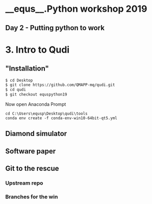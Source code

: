 # \_\_equs\_\_.Python workshop 2019
## Day 2 - Putting python to work

# 3. Intro to Qudi

## "Installation"

```bash
$ cd Desktop
$ git clone https://github.com/QMAPP-mq/qudi.git
$ cd qudi
$ git checkout equspython19
```

Now open Anaconda Prompt

```
cd C:\Users\equsp\Desktop\qudi\tools
conda env create -f conda-env-win10-64bit-qt5.yml
```

## Diamond simulator

## Software paper

## Git to the rescue

### Upstream repo

### Branches for the win